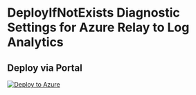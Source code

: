 # DeployIfNotExists Diagnostic Settings for Azure Relay to Log Analytics


## Deploy via Portal

[![Deploy to Azure](http://azuredeploy.net/deploybutton.png)](https://portal.azure.com/#blade/Microsoft_Azure_Policy/CreatePolicyDefinitionBlade/uri/https%3A%2F%2Fraw.githubusercontent.com%2Fsixtencyber%2FAzure-Policies%2Fmain%2FLog_Analytics%2Frelay-namespace-to-loganalytics%2Fdeploy-diagnostic-settings-relay-to-loganalytics.json)

